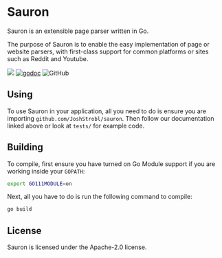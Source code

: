 # Sauron

Sauron is an extensible page parser written in Go.

The purpose of Sauron is to enable the easy implementation of page or website parsers, with first-class support for common platforms or sites such as Reddit and Youtube.

[![](https://img.shields.io/badge/Donate-Flattr-red.svg?style=for-the-badge&link=https://flattr.com/@JoshStrobl&link=https://flattr.com/@JoshStrobl)](https://flattr.com/@JoshStrobl)
[![godoc](https://img.shields.io/badge/godoc-reference-blue.svg?style=for-the-badge)](https://godoc.org/github.com/JoshStrobl/sauron)
![GitHub](https://img.shields.io/github/license/JoshStrobl/sauron.svg?style=for-the-badge)

## Using

To use Sauron in your application, all you need to do is ensure you are importing `github.com/JoshStrobl/sauron`. Then follow our documentation linked above or look at `tests/` for example code.

## Building

To compile, first ensure you have turned on Go Module support if you are working inside your `GOPATH`:

``` bash
export GO111MODULE=on
```

Next, all you have to do is run the following command to compile:

``` bash
go build
```

## License

Sauron is licensed under the Apache-2.0 license.